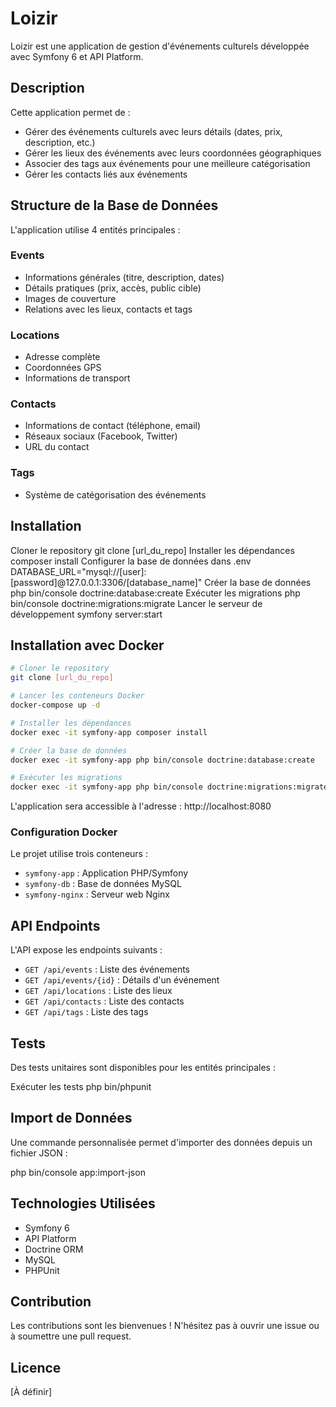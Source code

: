 # Loizir

Loizir est une application de gestion d'événements culturels développée avec Symfony 6 et API Platform.

## Description

Cette application permet de :

- Gérer des événements culturels avec leurs détails (dates, prix, description, etc.)
- Gérer les lieux des événements avec leurs coordonnées géographiques
- Associer des tags aux événements pour une meilleure catégorisation
- Gérer les contacts liés aux événements

## Structure de la Base de Données

L'application utilise 4 entités principales :

### Events

- Informations générales (titre, description, dates)
- Détails pratiques (prix, accès, public cible)
- Images de couverture
- Relations avec les lieux, contacts et tags

### Locations

- Adresse complète
- Coordonnées GPS
- Informations de transport

### Contacts

- Informations de contact (téléphone, email)
- Réseaux sociaux (Facebook, Twitter)
- URL du contact

### Tags

- Système de catégorisation des événements

## Installation

Cloner le repository
git clone [url_du_repo]
Installer les dépendances
composer install
Configurer la base de données dans .env
DATABASE_URL="mysql://[user]:[password]@127.0.0.1:3306/[database_name]"
Créer la base de données
php bin/console doctrine:database:create
Exécuter les migrations
php bin/console doctrine:migrations:migrate
Lancer le serveur de développement
symfony server:start

## Installation avec Docker

```bash
# Cloner le repository
git clone [url_du_repo]

# Lancer les conteneurs Docker
docker-compose up -d

# Installer les dépendances
docker exec -it symfony-app composer install

# Créer la base de données
docker exec -it symfony-app php bin/console doctrine:database:create

# Exécuter les migrations
docker exec -it symfony-app php bin/console doctrine:migrations:migrate
```

L'application sera accessible à l'adresse : http://localhost:8080

### Configuration Docker

Le projet utilise trois conteneurs :

- `symfony-app` : Application PHP/Symfony
- `symfony-db` : Base de données MySQL
- `symfony-nginx` : Serveur web Nginx

## API Endpoints

L'API expose les endpoints suivants :

- `GET /api/events` : Liste des événements
- `GET /api/events/{id}` : Détails d'un événement
- `GET /api/locations` : Liste des lieux
- `GET /api/contacts` : Liste des contacts
- `GET /api/tags` : Liste des tags

## Tests

Des tests unitaires sont disponibles pour les entités principales :

Exécuter les tests
php bin/phpunit

## Import de Données

Une commande personnalisée permet d'importer des données depuis un fichier JSON :

php bin/console app:import-json

## Technologies Utilisées

- Symfony 6
- API Platform
- Doctrine ORM
- MySQL
- PHPUnit

## Contribution

Les contributions sont les bienvenues ! N'hésitez pas à ouvrir une issue ou à soumettre une pull request.

## Licence

[À définir]
